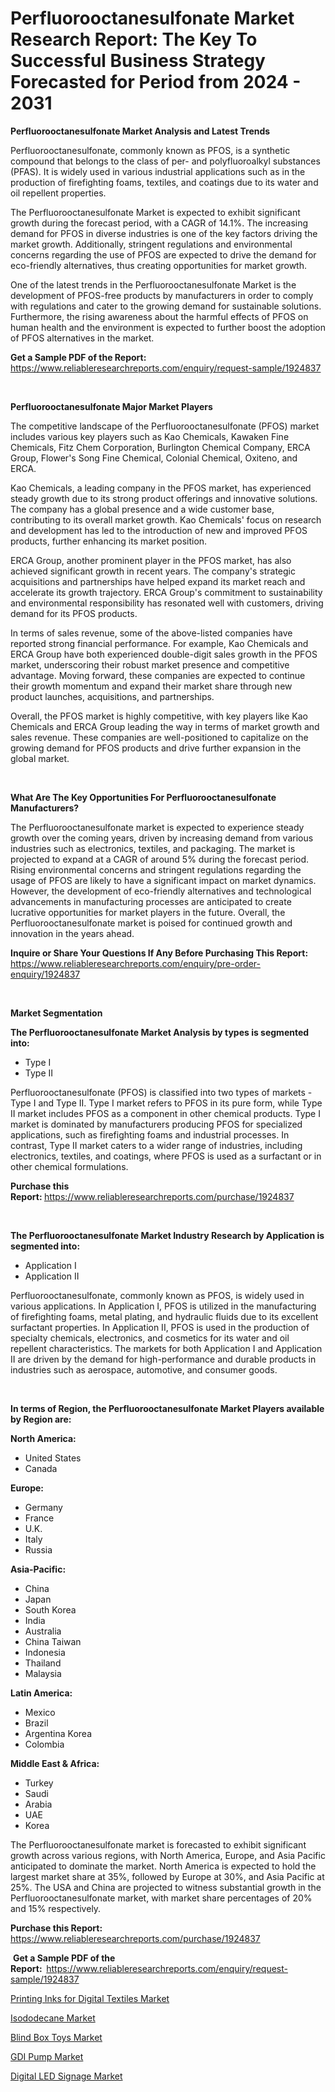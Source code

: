 <p><h1>Perfluorooctanesulfonate Market Research Report: The Key To Successful Business Strategy Forecasted for Period from 2024 - 2031</h1></p><p><strong>Perfluorooctanesulfonate Market Analysis and Latest Trends</strong></p>
<p><p>Perfluorooctanesulfonate, commonly known as PFOS, is a synthetic compound that belongs to the class of per- and polyfluoroalkyl substances (PFAS). It is widely used in various industrial applications such as in the production of firefighting foams, textiles, and coatings due to its water and oil repellent properties.</p><p>The Perfluorooctanesulfonate Market is expected to exhibit significant growth during the forecast period, with a CAGR of 14.1%. The increasing demand for PFOS in diverse industries is one of the key factors driving the market growth. Additionally, stringent regulations and environmental concerns regarding the use of PFOS are expected to drive the demand for eco-friendly alternatives, thus creating opportunities for market growth.</p><p>One of the latest trends in the Perfluorooctanesulfonate Market is the development of PFOS-free products by manufacturers in order to comply with regulations and cater to the growing demand for sustainable solutions. Furthermore, the rising awareness about the harmful effects of PFOS on human health and the environment is expected to further boost the adoption of PFOS alternatives in the market.</p></p>
<p><strong>Get a Sample PDF of the Report:&nbsp;</strong> <a href="https://www.reliableresearchreports.com/enquiry/request-sample/1924837">https://www.reliableresearchreports.com/enquiry/request-sample/1924837</a></p>
<p>&nbsp;</p>
<p><strong>Perfluorooctanesulfonate Major Market Players</strong></p>
<p><p>The competitive landscape of the Perfluorooctanesulfonate (PFOS) market includes various key players such as Kao Chemicals, Kawaken Fine Chemicals, Fitz Chem Corporation, Burlington Chemical Company, ERCA Group, Flower's Song Fine Chemical, Colonial Chemical, Oxiteno, and ERCA. </p><p>Kao Chemicals, a leading company in the PFOS market, has experienced steady growth due to its strong product offerings and innovative solutions. The company has a global presence and a wide customer base, contributing to its overall market growth. Kao Chemicals' focus on research and development has led to the introduction of new and improved PFOS products, further enhancing its market position. </p><p>ERCA Group, another prominent player in the PFOS market, has also achieved significant growth in recent years. The company's strategic acquisitions and partnerships have helped expand its market reach and accelerate its growth trajectory. ERCA Group's commitment to sustainability and environmental responsibility has resonated well with customers, driving demand for its PFOS products.</p><p>In terms of sales revenue, some of the above-listed companies have reported strong financial performance. For example, Kao Chemicals and ERCA Group have both experienced double-digit sales growth in the PFOS market, underscoring their robust market presence and competitive advantage. Moving forward, these companies are expected to continue their growth momentum and expand their market share through new product launches, acquisitions, and partnerships.</p><p>Overall, the PFOS market is highly competitive, with key players like Kao Chemicals and ERCA Group leading the way in terms of market growth and sales revenue. These companies are well-positioned to capitalize on the growing demand for PFOS products and drive further expansion in the global market.</p></p>
<p>&nbsp;</p>
<p><strong>What Are The Key Opportunities For Perfluorooctanesulfonate Manufacturers?</strong></p>
<p><p>The Perfluorooctanesulfonate market is expected to experience steady growth over the coming years, driven by increasing demand from various industries such as electronics, textiles, and packaging. The market is projected to expand at a CAGR of around 5% during the forecast period. Rising environmental concerns and stringent regulations regarding the usage of PFOS are likely to have a significant impact on market dynamics. However, the development of eco-friendly alternatives and technological advancements in manufacturing processes are anticipated to create lucrative opportunities for market players in the future. Overall, the Perfluorooctanesulfonate market is poised for continued growth and innovation in the years ahead.</p></p>
<p><strong>Inquire or Share Your Questions If Any Before Purchasing This Report:</strong> <a href="https://www.reliableresearchreports.com/enquiry/pre-order-enquiry/1924837">https://www.reliableresearchreports.com/enquiry/pre-order-enquiry/1924837</a></p>
<p>&nbsp;</p>
<p><strong>Market Segmentation</strong></p>
<p><strong>The Perfluorooctanesulfonate Market Analysis by types is segmented into:</strong></p>
<p><ul><li>Type I</li><li>Type II</li></ul></p>
<p><p>Perfluorooctanesulfonate (PFOS) is classified into two types of markets - Type I and Type II. Type I market refers to PFOS in its pure form, while Type II market includes PFOS as a component in other chemical products. Type I market is dominated by manufacturers producing PFOS for specialized applications, such as firefighting foams and industrial processes. In contrast, Type II market caters to a wider range of industries, including electronics, textiles, and coatings, where PFOS is used as a surfactant or in other chemical formulations.</p></p>
<p><strong>Purchase this Report:&nbsp;</strong><a href="https://www.reliableresearchreports.com/purchase/1924837">https://www.reliableresearchreports.com/purchase/1924837</a></p>
<p>&nbsp;</p>
<p><strong>The Perfluorooctanesulfonate Market Industry Research by Application is segmented into:</strong></p>
<p><ul><li>Application I</li><li>Application II</li></ul></p>
<p><p>Perfluorooctanesulfonate, commonly known as PFOS, is widely used in various applications. In Application I, PFOS is utilized in the manufacturing of firefighting foams, metal plating, and hydraulic fluids due to its excellent surfactant properties. In Application II, PFOS is used in the production of specialty chemicals, electronics, and cosmetics for its water and oil repellent characteristics. The markets for both Application I and Application II are driven by the demand for high-performance and durable products in industries such as aerospace, automotive, and consumer goods.</p></p>
<p>&nbsp;</p>
<p><strong>In terms of Region, the Perfluorooctanesulfonate Market Players available by Region are:</strong></p>
<p>
    <p> <strong> North America: </strong>
        <ul>
            <li>United States</li>
            <li>Canada</li>
        </ul>
        </p> 
    <p> <strong> Europe: </strong>
        <ul>
            <li>Germany</li>
            <li>France</li>
            <li>U.K.</li>
            <li>Italy</li>
            <li>Russia</li>
        </ul>
        </p> 
    <p> <strong> Asia-Pacific: </strong>
        <ul>
            <li>China</li>
            <li>Japan</li>
            <li>South Korea</li>
            <li>India</li>
            <li>Australia</li>
            <li>China Taiwan</li>
            <li>Indonesia</li>
            <li>Thailand</li>
            <li>Malaysia</li>
        </ul>
        </p> 
    <p> <strong> Latin America: </strong>
        <ul>
            <li>Mexico</li>
            <li>Brazil</li>
            <li>Argentina Korea</li>
            <li>Colombia</li>
        </ul>
        </p> 
    <p> <strong> Middle East & Africa: </strong>
        <ul>
            <li>Turkey</li>
            <li>Saudi</li>
            <li>Arabia</li>
            <li>UAE</li>
            <li>Korea</li>
        </ul>
    </p>
    </p>
<p><p>The Perfluorooctanesulfonate market is forecasted to exhibit significant growth across various regions, with North America, Europe, and Asia Pacific anticipated to dominate the market. North America is expected to hold the largest market share at 35%, followed by Europe at 30%, and Asia Pacific at 25%. The USA and China are projected to witness substantial growth in the Perfluorooctanesulfonate market, with market share percentages of 20% and 15% respectively.</p></p>
<p><strong>Purchase this Report: </strong><a href="https://www.reliableresearchreports.com/purchase/1924837">https://www.reliableresearchreports.com/purchase/1924837</a></p>
<p>&nbsp;<strong>Get a Sample PDF of the Report:&nbsp;&nbsp;</strong><a href="https://www.reliableresearchreports.com/enquiry/request-sample/1924837">https://www.reliableresearchreports.com/enquiry/request-sample/1924837</a></p>
<p><strong></strong></p>
<p><p><a href="https://woozy-pyroraptor-a1f.notion.site/Printing-Inks-for-Digital-Textiles-Market-Size-Focuses-on-Market-Dynamics-In-Depth-Analysis-and-Fut-67ff8375a8b04de28608684656b2ce9b">Printing Inks for Digital Textiles Market</a></p><p><a href="https://view.publitas.com/reportprime-1/isododecane-market-growth-market-trends-covid-19-impact-and-forecasts-for-period-from-2024-2031/">Isododecane Market</a></p><p><a href="https://bubble-tree-ea4.notion.site/Blind-Box-Toys-Market-Size-and-Examines-its-Market-Scope-with-a-Primary-Focus-on-Growth-Opportunit-8ce274dac344461d94d89d87636b8189">Blind Box Toys Market</a></p><p><a href="https://view.publitas.com/reportprime-1/gdi-pump-market-offer-valuable-insights-into-market-size-market-share-market-trends-and-projections-spanning-from-2024-to-2031/">GDI Pump Market</a></p><p><a href="https://automatic-knee-4c7.notion.site/Digital-LED-Signage-Market-Size-and-Growth-Market-Segmentation-Regional-and-Country-Breakdowns-an-95dddcbc94644b4e860495dfd0aaa09c">Digital LED Signage Market</a></p></p>